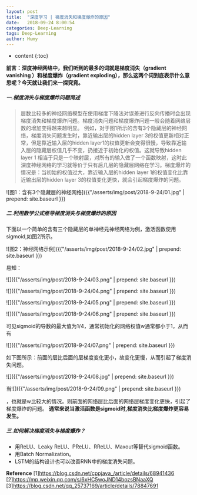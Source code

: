 ```yaml
---
layout: post
title:  "深度学习 | 梯度消失和梯度爆炸的原因"
date:   2018-09-24 8:00:54
categories: Deep-Learning
tags: Deep-Learning
author: Humy
---
```

* content
{:toc}

**前言：深度神经网络中，我们听到的最多的词就是梯度消失（gradient vanishing ）和梯度爆炸（gradient exploding），那么这两个词到底表示什么意思呢？今天就让我们来一探究竟。**




##### 一.梯度消失与梯度爆炸问题简述

>层数比较多的神经网络模型在使用梯度下降法对误差进行反向传播时会出现梯度消失和梯度爆炸问题。梯度消失问题和梯度爆炸问题一般会随着网络层数的增加变得越来越明显。
例如，对于图1所示的含有3个隐藏层的神经网络，梯度消失问题发生时，靠近输出层的hidden layer 3的权值更新相对正常，但是靠近输入层的hidden layer1的权值更新会变得很慢，导致靠近输入层的隐藏层权值几乎不变，扔接近于初始化的权值。这就导致hidden layer 1 相当于只是一个映射层，对所有的输入做了一个函数映射，这时此深度神经网络的学习就等价于只有后几层的隐藏层网络在学习。梯度爆炸的情况是：当初始的权值过大，靠近输入层的hidden layer 1的权值变化比靠近输出层的hidden layer 3的权值变化更快，就会引起梯度爆炸的问题。

![图1：含有3个隐藏层的神经网络]({{"/asserts/img/post/2018-9-24/01.jpg" | prepend: site.baseurl }})

##### 二.利用数学公式推导梯度消失与梯度爆炸的原因

下面以一个简单的含有三个隐藏层的单神经元神经网络为例，激活函数使用sigmoid,如图2所示。

![图2：神经网络示例]({{"/asserts/img/post/2018-9-24/02.jpg" | prepend: site.baseurl }})

易知：

![]({{"/asserts/img/post/2018-9-24/03.png" | prepend: site.baseurl }})

![]({{"/asserts/img/post/2018-9-24/04.png" | prepend: site.baseurl }})

![]({{"/asserts/img/post/2018-9-24/05.png" | prepend: site.baseurl }})

![]({{"/asserts/img/post/2018-9-24/06.png" | prepend: site.baseurl }})

可见sigmoid的导数的最大值为1/4，通常初始化的网络权值w通常都小于1，从而有

![]({{"/asserts/img/post/2018-9-24/07.png" | prepend: site.baseurl }})

如下图所示：前面的层比后面的层梯度变化更小，故变化更慢，从而引起了梯度消失问题。

![]({{"/asserts/img/post/2018-9-24/08.jpg" | prepend: site.baseurl }})

当![]({{"/asserts/img/post/2018-9-24/09.png" | prepend: site.baseurl }})

，也就是w比较大的情况。则前面的网络层比后面的网络层梯度变化更快，引起了梯度爆炸的问题。
**通常来说当激活函数是sigmoid时,梯度消失比梯度爆炸更容易发生。**

##### 三.如何解决梯度消失与梯度爆炸？

* 用ReLU、Leaky ReLU、PReLU、RReLU、Maxout等替代sigmoid函数。
* 用Batch Normalization。
* LSTM的结构设计也可以改善RNN中的梯度消失问题。

**Reference**
[1]https://blog.csdn.net/cppjava_/article/details/68941436
[2]https://mp.weixin.qq.com/s/6xHC5woJND14bozsBNaaXQ
[3]https://blog.csdn.net/qq_25737169/article/details/78847691